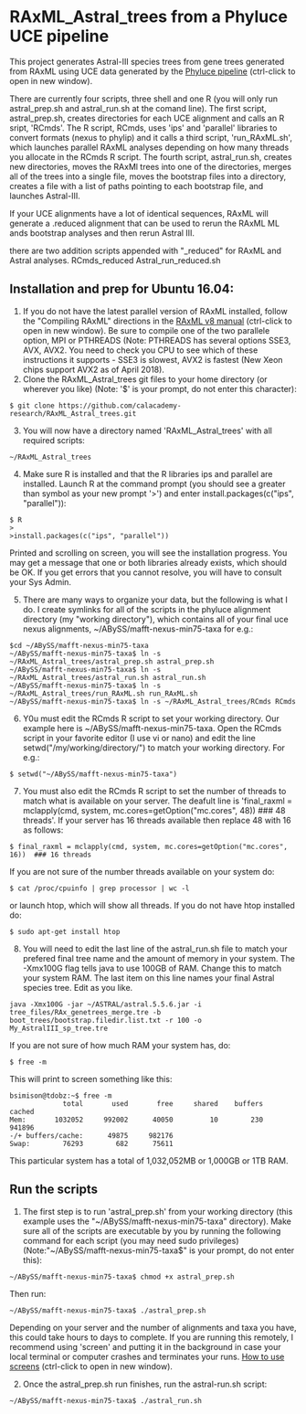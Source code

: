 # RAxML_Astral_trees from a Phyluce UCE pipeline
This project generates Astral-III species trees from gene trees generated from RAxML using UCE data generated by the [Phyluce pipeline](http://phyluce.readthedocs.io/en/latest/tutorial-one.html# "Phyluce phylogeneomics pipeline") (ctrl-click to open in new window).

There are currently four scripts, three shell and one R (you will only run astral_prep.sh and astral_run.sh at the comand line).
The first script, astral_prep.sh, creates directories for each UCE alignment and calls an R sript, 'RCmds'.
The R script, RCmds, uses 'ips' and 'parallel' libraries to convert formats (nexus to phylip) and it calls a third script, 'run_RAxML.sh', which launches parallel RAxML analyses depending on how many threads you allocate in the RCmds R script.
The fourth script, astral_run.sh, creates new directories, moves the RAxMl trees into one of the directories, merges all of the trees into a single file, moves the bootstrap files into a directory, creates a file with a list of paths pointing to each bootstrap file, and launches Astral-III.

If your UCE alignments have a lot of identical sequences, RAxML will generate a .reduced alignment that can be used to rerun the RAxML ML ands bootstrap analyses and then rerun Astral III.

there are two addition scripts appended with "_reduced" for RAxML and Astral analyses.
RCmds_reduced
Astral_run_reduced.sh

## Installation and prep for Ubuntu 16.04:
1. If you do not have the latest parallel version of RAxML installed, follow the "Compiling RAxML" directions in the [RAxML v8 manual](https://sco.h-its.org/exelixis/resource/download/NewManual.pdf) (ctrl-click to open in new window). Be sure to compile one of the two parallele option, MPI or PTHREADS (Note: PTHREADS has several options SSE3, AVX, AVX2. You need to check you CPU to see which of these instructions it supports - SSE3 is slowest, AVX2 is fastest (New Xeon chips support AVX2 as of April 2018).
2. Clone the RAxML_Astral_trees git files to your home directory (or wherever you like) (Note: '$' is your prompt, do not enter this character):

``` 
$ git clone https://github.com/calacademy-research/RAxML_Astral_trees.git
```
3. You will now have a directory named 'RAxML_Astral_trees' with all required scripts:
```
~/RAxML_Astral_trees
```
4. Make sure R is installed and that the R libraries ips and parallel are installed. Launch R at the command prompt (you should see a greater than symbol as your new prompt '>') and enter install.packages(c("ips", "parallel")):
```
$ R
>
>install.packages(c("ips", "parallel"))
```
Printed and scrolling on screen, you will see the installation progress. You may get a message that one or both libraries already exists, which should be OK. If you get errors that you cannot resolve, you will have to consult your Sys Admin.

5. There are many ways to organize your data, but the following is what I do. I create symlinks for all of the scripts in the phyluce alignment directory (my "working directory"), which contains all of your final uce nexus alignments, ~/ABySS/mafft-nexus-min75-taxa for e.g.:
```
$cd ~/ABySS/mafft-nexus-min75-taxa
~/ABySS/mafft-nexus-min75-taxa$ ln -s ~/RAxML_Astral_trees/astral_prep.sh astral_prep.sh
~/ABySS/mafft-nexus-min75-taxa$ ln -s ~/RAxML_Astral_trees/astral_run.sh astral_run.sh
~/ABySS/mafft-nexus-min75-taxa$ ln -s ~/RAxML_Astral_trees/run_RAxML.sh run_RAxML.sh
~/ABySS/mafft-nexus-min75-taxa$ ln -s ~/RAxML_Astral_trees/RCmds RCmds
```
6. Y0u must edit the RCmds R script to set your working directory. Our example here is ~/ABySS/mafft-nexus-min75-taxa. Open the RCmds script in your favorite editor (I use vi or nano) and edit the line setwd("/my/working/directory/") to match your working directory. For e.g.:
```
$ setwd("~/ABySS/mafft-nexus-min75-taxa")
```
7. You must also edit the RCmds R script to set the number of threads to match what is available on your server. The deafult line is 'final_raxml = mclapply(cmd, system, mc.cores=getOption("mc.cores", 48))  ### 48 threads'. If your server has 16 threads available then replace 48 with 16 as follows:
```
$ final_raxml = mclapply(cmd, system, mc.cores=getOption("mc.cores", 16))  ### 16 threads
```
If you are not sure of the number threads available on your system do:
```
$ cat /proc/cpuinfo | grep processor | wc -l
```
or launch htop, which will show all threads. If you do not have htop installed do:
```
$ sudo apt-get install htop
```
8. You will need to edit the last line of the astral_run.sh file to match your prefered final tree name and the amount of memory in your system. The -Xmx100G flag tells java to use 100GB of RAM. Change this to match your system RAM. The last item on this line names your final Astral species tree. Edit as you like.
```
java -Xmx100G -jar ~/ASTRAL/astral.5.5.6.jar -i tree_files/RAx_genetrees_merge.tre -b boot_trees/bootstrap.filedir.list.txt -r 100 -o My_AstralIII_sp_tree.tre

```
If you are not sure of how much RAM your system has, do:
```
$ free -m
```
This will print to screen something like this:
```
bsimison@tdobz:~$ free -m
             total       used       free     shared    buffers     cached
Mem:       1032052     992002      40050         10        230     941896
-/+ buffers/cache:      49875     982176
Swap:        76293        682      75611
```
This particular system has a total of 1,032,052MB or 1,000GB or 1TB RAM.

## Run the scripts
1. The first step is to run 'astral_prep.sh' from your working directory (this example uses the "\~/ABySS/mafft-nexus-min75-taxa" directory). Make sure all of the scripts are executable by you by running the following command for each script (you may need sudo privileges) (Note:"\~/ABySS/mafft-nexus-min75-taxa$" is your prompt, do not enter this):
```
~/ABySS/mafft-nexus-min75-taxa$ chmod +x astral_prep.sh
```
Then run:
```
~/ABySS/mafft-nexus-min75-taxa$ ./astral_prep.sh
```
Depending on your server and the number of alignments and taxa you have, this could take hours to days to complete. If you are running this remotely, I recommend using 'screen' and putting it in the background in case your local terminal or computer crashes and terminates your runs. [How to use screens](https://www.vultr.com/docs/using-screen-on-ubuntu-14-04) (ctrl-click to open in new window).

2. Once the astral_prep.sh run finishes, run the astral-run.sh script:
```
~/ABySS/mafft-nexus-min75-taxa$ ./astral_run.sh
```
